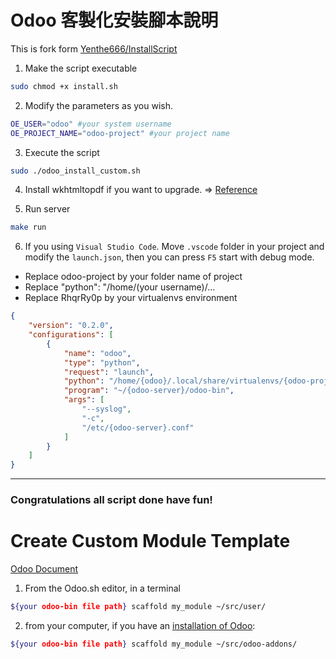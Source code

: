 # Odoo 客製化安裝腳本說明

This is fork form [Yenthe666/InstallScript](https://github.com/Yenthe666/InstallScript)

1. Make the script executable

```sh
sudo chmod +x install.sh
```

2. Modify the parameters as you wish.
```sh
OE_USER="odoo" #your system username
OE_PROJECT_NAME="odoo-project" #your project name
```

3. Execute the script
```sh
sudo ./odoo_install_custom.sh
```

4. Install wkhtmltopdf if you want to upgrade. =>
[Reference](https://computingforgeeks.com/install-wkhtmltopdf-on-ubuntu-debian-linux/)

5. Run server
```sh
make run
```

6. If you using `Visual Studio Code`. Move `.vscode` folder in your project and modify the `launch.json`, then you can press `F5` start with debug mode.

- Replace odoo-project by your folder name of project
- Replace "python": "/home/(your username)/...
- Replace RhqrRy0p by your virtualenvs environment

```json
{
    "version": "0.2.0",
    "configurations": [
        {
            "name": "odoo",
            "type": "python",
            "request": "launch",
            "python": "/home/{odoo}/.local/share/virtualenvs/{odoo-project-RhqrRy0p}/bin/python3.8",
            "program": "~/{odoo-server}/odoo-bin",
            "args": [
                "--syslog",
                "-c",
                "/etc/{odoo-server}.conf"
            ]
        }
    ]
}
```

---
### Congratulations all script done have fun!

# Create Custom Module Template
<a href="https://www.odoo.com/documentation/15.0/administration/install/install.html">Odoo Document</a>

1. From the Odoo.sh editor, in a terminal
```sh
${your odoo-bin file path} scaffold my_module ~/src/user/
```
2.  from your computer, if you have an <a href="https://www.odoo.com/documentation/15.0/administration/install/install.html#setup-install-source">installation of Odoo</a>:
```sh
${your odoo-bin file path} scaffold my_module ~/src/odoo-addons/
```
